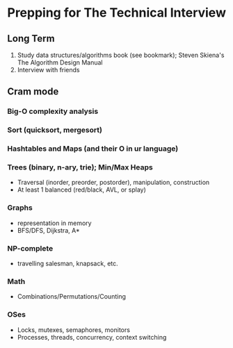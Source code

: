 # Prepping for The Technical Interview
## Long Term
1. Study data structures/algorithms book (see bookmark); Steven Skiena's The Algorithm Design Manual
2. Interview with friends

## Cram mode

### Big-O complexity analysis

### Sort (quicksort, mergesort)

### Hashtables and Maps (and their O in ur language)

### Trees (binary, n-ary, trie); Min/Max Heaps
* Traversal (inorder, preorder, postorder), manipulation, construction
* At least 1 balanced (red/black, AVL, or splay)

### Graphs
* representation in memory
* BFS/DFS, Dijkstra, A*

### NP-complete
* travelling salesman, knapsack, etc.

### Math
* Combinations/Permutations/Counting

### OSes
* Locks, mutexes, semaphores, monitors
* Processes, threads, concurrency, context switching
